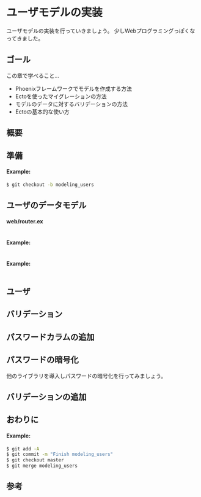 # ユーザモデルの実装

ユーザモデルの実装を行っていきましょう。
少しWebプログラミングっぽくなってきました。

## ゴール

この章で学べること...

- Phoenixフレームワークでモデルを作成する方法
- Ectoを使ったマイグレーションの方法
- モデルのデータに対するバリデーションの方法
- Ectoの基本的な使い方

## 概要

## 準備

#### Example:

```cmd
$ git checkout -b modeling_users
```

## ユーザのデータモデル

#### web/router.ex

```elixir

```

#### Example:

```cmd

```

#### Example:

```cmd

```

## ユーザ

## バリデーション

## パスワードカラムの追加

## パスワードの暗号化

他のライブラリを導入しパスワードの暗号化を行ってみましょう。

## バリデーションの追加

## おわりに

#### Example:

```cmd
$ git add -A
$ git commit -m "Finish modeling_users"
$ git checkout master
$ git merge modeling_users
```

## 参考



